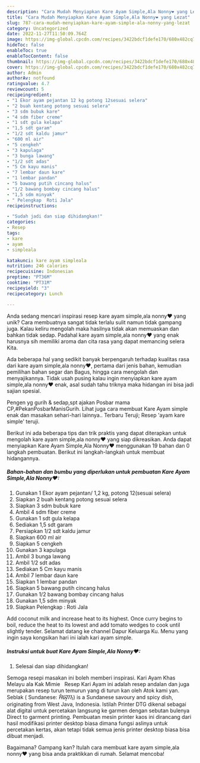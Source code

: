 ```yaml
---
description: "Cara Mudah Menyiapkan Kare Ayam Simple,Ala Nonny❤ yang Lezat"
title: "Cara Mudah Menyiapkan Kare Ayam Simple,Ala Nonny❤ yang Lezat"
slug: 787-cara-mudah-menyiapkan-kare-ayam-simple-ala-nonny-yang-lezat
category: Uncategorized
date: 2022-11-27T11:50:09.764Z
image: https://img-global.cpcdn.com/recipes/3422bdcf1defe170/680x482cq70/kare-ayam-simpleala-nonny-foto-resep-utama.jpg
hideToc: false
enableToc: true
enableTocContent: false
thumbnail: https://img-global.cpcdn.com/recipes/3422bdcf1defe170/680x482cq70/kare-ayam-simpleala-nonny-foto-resep-utama.jpg
cover: https://img-global.cpcdn.com/recipes/3422bdcf1defe170/680x482cq70/kare-ayam-simpleala-nonny-foto-resep-utama.jpg
author: Admin
authorAv: notfound
ratingvalue: 4.7
reviewcount: 5
recipeingredient:
- "1 Ekor ayam pejantan 12 kg potong 12sesuai selera"
- "2 buah kentang potong sesuai selera"
- "3 sdm bubuk kare"
- "4 sdm fiber creme"
- "1 sdt gula kelapa"
- "1,5 sdt garam"
- "1/2 sdt kaldu jamur"
- "600 ml air"
- "5 cengkeh"
- "3 kapulaga"
- "3 bunga lawang"
- "1/2 sdt adas"
- "5 Cm kayu manis"
- "7 lembar daun kare"
- "1 lembar pandan"
- "5 bawang putih cincang halus"
- "1/2 bawang bombay cincang halus"
- "1,5 sdm minyak"
- " Pelengkap  Roti Jala"
recipeinstructions:

- "Sudah jadi dan siap dihidangkan!"
categories:
- Resep
tags:
- kare
- ayam
- simpleala

katakunci: kare ayam simpleala 
nutrition: 246 calories
recipecuisine: Indonesian
preptime: "PT36M"
cooktime: "PT31M"
recipeyield: "3"
recipecategory: Lunch

---
```





Anda sedang mencari inspirasi resep kare ayam simple,ala nonny❤ yang unik? Cara membuatnya sangat tidak terlalu sulit namun tidak gampang juga. Kalau keliru mengolah maka hasilnya tidak akan memuaskan dan bahkan tidak sedap. Padahal kare ayam simple,ala nonny❤ yang enak harusnya sih memiliki aroma dan cita rasa yang dapat memancing selera Kita.





Ada beberapa hal yang sedikit banyak berpengaruh terhadap kualitas rasa dari kare ayam simple,ala nonny❤, pertama dari jenis bahan, kemudian pemilihan bahan segar dan Bagus, hingga cara mengolah dan menyajikannya. Tidak usah pusing kalau ingin menyiapkan kare ayam simple,ala nonny❤ enak,      asal sudah tahu triknya maka hidangan ini bisa jadi sajian spesial.














Pengen yg gurih &amp; sedap,spt ajakan Posbar mama CP,#PekanPosbarManisGurih. Lihat juga cara membuat Kare Ayam simple enak dan masakan sehari-hari lainnya.. Terbaru Teruji; Resep &#39;ayam kare simple&#39; teruji.






Berikut ini ada beberapa tips dan trik praktis yang dapat diterapkan untuk mengolah kare ayam simple,ala nonny❤ yang siap dikreasikan. Anda dapat menyiapkan Kare Ayam Simple,Ala Nonny❤ menggunakan 19 bahan dan 0 langkah pembuatan. Berikut ini langkah-langkah untuk membuat hidangannya.

<!--inarticleads1-->

##### Bahan-bahan dan bumbu yang diperlukan untuk pembuatan Kare Ayam Simple,Ala Nonny❤:

1. Gunakan 1 Ekor ayam pejantan/ 1,2 kg, potong 12(sesuai selera)
1. Siapkan 2 buah kentang potong sesuai selera
1. Siapkan 3 sdm bubuk kare
1. Ambil 4 sdm fiber creme
1. Gunakan 1 sdt gula kelapa
1. Sediakan 1,5 sdt garam
1. Persiapkan 1/2 sdt kaldu jamur
1. Siapkan 600 ml air
1. Siapkan 5 cengkeh
1. Gunakan 3 kapulaga
1. Ambil 3 bunga lawang
1. Ambil 1/2 sdt adas
1. Sediakan 5 Cm kayu manis
1. Ambil 7 lembar daun kare
1. Siapkan 1 lembar pandan
1. Siapkan 5 bawang putih cincang halus
1. Gunakan 1/2 bawang bombay cincang halus
1. Gunakan 1,5 sdm minyak
1. Siapkan  Pelengkap : Roti Jala


Add coconut milk and increase heat to its highest. Once curry begins to boil, reduce the heat to its lowest and add tomato wedges to cook until slightly tender. Selamat datang ke channel Dapur Keluarga Ku. Menu yang ingin saya kongsikan hari ini ialah kari ayam simple. 

<!--inarticleads2-->

##### Instruksi untuk buat Kare Ayam Simple,Ala Nonny❤:


1. Selesai dan siap dihidangkan!

Semoga resepi masakan ini boleh memberi inspirasi. Kari Ayam Khas Melayu ala Kak Mimie ️ ️ Resep Kari Ayam ini adalah resep andalan dan juga merupakan resep turun temurun yang di turun kan oleh Atok kami yan. Seblak ( Sundanese: ᮞᮨᮘᮣᮊ᮪) is a Sundanese savoury and spicy dish, originating from West Java, Indonesia. Istilah Printer DTG dikenal sebagai alat digital untuk percetakan langsung ke garmen dengan sebutan bulenya Direct to garment printing. Pembuatan mesin printer kaos ini dirancang dari hasil modifikasi printer desktop biasa dimana fungsi aslinya untuk percetakan kertas, akan tetapi tidak semua jenis printer desktop biasa bisa dibuat menjadi. 

Bagaimana? Gampang kan? Itulah cara membuat kare ayam simple,ala nonny❤ yang bisa anda praktikkan di rumah. Selamat mencoba!
